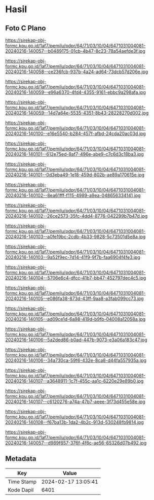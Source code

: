 # Hasil

## Foto C Plano

https://sirekap-obj-formc.kpu.go.id/1af7/pemilu/pdpr/64/71/03/10/04/6471031004081-20240216-140057--b0489175-01cb-4b47-8c23-78a54aefde3f.jpg

https://sirekap-obj-formc.kpu.go.id/1af7/pemilu/pdpr/64/71/03/10/04/6471031004081-20240216-140058--ce236fcb-937b-4a24-ad64-73dcb57d206e.jpg

https://sirekap-obj-formc.kpu.go.id/1af7/pemilu/pdpr/64/71/03/10/04/6471031004081-20240216-140059--e96a6370-4fd4-4355-9161-ebbc9a298afa.jpg

https://sirekap-obj-formc.kpu.go.id/1af7/pemilu/pdpr/64/71/03/10/04/6471031004081-20240216-140059--14d7a64e-5535-4351-8b43-28228270d002.jpg

https://sirekap-obj-formc.kpu.go.id/1af7/pemilu/pdpr/64/71/03/10/04/6471031004081-20240216-140100--e16e5540-b284-457f-afbd-24cda20ac03d.jpg

https://sirekap-obj-formc.kpu.go.id/1af7/pemilu/pdpr/64/71/03/10/04/6471031004081-20240216-140101--612e75ed-8af7-496e-abe9-c7c6d3c18ba3.jpg

https://sirekap-obj-formc.kpu.go.id/1af7/pemilu/pdpr/64/71/03/10/04/6471031004081-20240216-140101--0d3eba49-1e18-459d-802b-ae89a170615e.jpg

https://sirekap-obj-formc.kpu.go.id/1af7/pemilu/pdpr/64/71/03/10/04/6471031004081-20240216-140102--8ea61fff-f115-4989-a9ea-048656334141.jpg

https://sirekap-obj-formc.kpu.go.id/1af7/pemilu/pdpr/64/71/03/10/04/6471031004081-20240216-140102--26ce2573-35fc-4dd4-8776-042299b7b47d.jpg

https://sirekap-obj-formc.kpu.go.id/1af7/pemilu/pdpr/64/71/03/10/04/6471031004081-20240216-140103--a0fe19bc-2cdb-4b33-9828-5c73501d5e8a.jpg

https://sirekap-obj-formc.kpu.go.id/1af7/pemilu/pdpr/64/71/03/10/04/6471031004081-20240216-140103--9a52f9ec-7d14-41f9-9f7b-faa6904f4fe3.jpg

https://sirekap-obj-formc.kpu.go.id/1af7/pemilu/pdpr/64/71/03/10/04/6471031004081-20240216-140104--5706e6c4-dfcc-41b7-bb47-452797dec4c5.jpg

https://sirekap-obj-formc.kpu.go.id/1af7/pemilu/pdpr/64/71/03/10/04/6471031004081-20240216-140105--e086fa38-873d-43ff-9aa8-a3fab099cc73.jpg

https://sirekap-obj-formc.kpu.go.id/1af7/pemilu/pdpr/64/71/03/10/04/6471031004081-20240216-140105--ad09ce1d-6a98-419d-b9fb-04008a12058a.jpg

https://sirekap-obj-formc.kpu.go.id/1af7/pemilu/pdpr/64/71/03/10/04/6471031004081-20240216-140106--5a2ded86-b0ad-447b-9073-e3a06a183c47.jpg

https://sirekap-obj-formc.kpu.go.id/1af7/pemilu/pdpr/64/71/03/10/04/6471031004081-20240216-140106--34a730ca-59f6-432e-8ca8-d44fa557935a.jpg

https://sirekap-obj-formc.kpu.go.id/1af7/pemilu/pdpr/64/71/03/10/04/6471031004081-20240216-140107--a3648911-1c7f-455c-aa1c-6220e29e89b0.jpg

https://sirekap-obj-formc.kpu.go.id/1af7/pemilu/pdpr/64/71/03/10/04/6471031004081-20240216-140107--c6120276-a74a-47b7-aeee-3f73d455e58e.jpg

https://sirekap-obj-formc.kpu.go.id/1af7/pemilu/pdpr/64/71/03/10/04/6471031004081-20240216-140108--f67ba13b-1da2-4b2c-913d-530248fb9814.jpg

https://sirekap-obj-formc.kpu.go.id/1af7/pemilu/pdpr/64/71/03/10/04/6471031004081-20240216-140057--d989f657-376f-4f6c-ae56-65326d07b492.jpg


## Metadata

| Key        | Value               |
| ---------- | ------------------- |
| Time Stamp | 2024-02-17 13:05:41 |
| Kode Dapil | 6401                |



